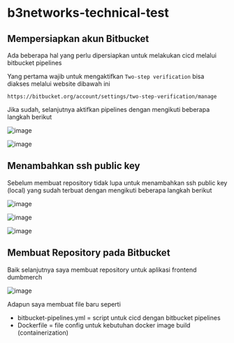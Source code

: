 # b3networks-technical-test

## Mempersiapkan akun Bitbucket

Ada beberapa hal yang perlu dipersiapkan untuk melakukan cicd melalui bitbucket pipelines

Yang pertama wajib untuk mengaktifkan `Two-step verification` bisa diakses melalui website dibawah ini
```
https://bitbucket.org/account/settings/two-step-verification/manage
```

Jika sudah, selanjutnya aktifkan pipelines dengan mengikuti beberapa langkah berikut

![image](https://github.com/mnafies/b3networks-technical-test/assets/52950376/620b7986-db13-4116-afa7-e5982a42a1e6)

![image](https://github.com/mnafies/b3networks-technical-test/assets/52950376/5a4300a0-e760-448d-8c40-c943a1142c56)


## Menambahkan ssh public key 

Sebelum membuat repository tidak lupa untuk menambahkan ssh public key (local) yang sudah terbuat dengan mengikuti beberapa langkah berikut

![image](https://github.com/mnafies/b3networks-technical-test/assets/52950376/e099d103-a573-4692-83b1-78b02fd24b8c)

![image](https://github.com/mnafies/b3networks-technical-test/assets/52950376/05c5ea60-722c-4e58-875d-19f354f5fead)

![image](https://github.com/mnafies/b3networks-technical-test/assets/52950376/ce1aaabd-dec5-45c2-8d34-bf91e30cecbd)


## Membuat Repository pada Bitbucket

Baik selanjutnya saya membuat repository untuk aplikasi frontend dumbmerch

![image](https://github.com/mnafies/b3networks-technical-test/assets/52950376/fb668d10-2899-41fa-ba2d-3d7932e42ea1)

Adapun saya membuat file baru seperti 
- bitbucket-pipelines.yml = script untuk cicd dengan bitbucket pipelines
- Dockerfile = file config untuk kebutuhan docker image build (containerization)
